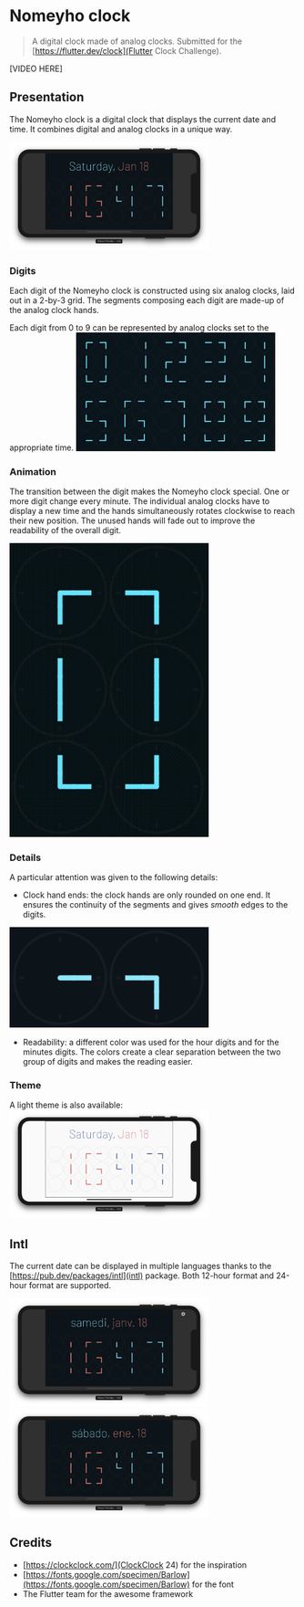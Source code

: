 # Nomeyho clock
> A digital clock made of analog clocks.
Submitted for the [https://flutter.dev/clock](Flutter Clock Challenge).

[VIDEO HERE]

## Presentation
The Nomeyho clock is a digital clock that displays the current date and time.
It combines digital and analog clocks in a unique way.

<img src='screenshots/dark_theme.png' width='350'>

### Digits
Each digit of the Nomeyho clock is constructed using six analog clocks, laid out in a 2-by-3 grid.
The segments composing each digit are made-up of the analog clock hands.

Each digit from 0 to 9 can be represented by analog clocks set to the appropriate time.
<img src='screenshots/digits.png' width='350'>

### Animation
The transition between the digit makes the Nomeyho clock special. One or more digit change every minute.
The individual analog clocks have to display a new time and the hands simultaneously rotates clockwise to
reach their new position. The unused hands will fade out to improve the readability of the overall digit.

<img src='screenshots/animation.gif' width='350'>

### Details
A particular attention was given to the following details:
* Clock hand ends: the clock hands are only rounded on one end. It ensures the continuity of
the segments and gives *smooth* edges to the digits.

<img src='screenshots/details.png' width='350'>

* Readability: a different color was used for the hour digits and for the minutes digits.
The colors create a clear separation between the two group of digits and makes the reading easier.

### Theme
A light theme is also available:
<img src='screenshots/light_theme.png' width='350'>

## Intl
The current date can be displayed in multiple languages thanks to
the [https://pub.dev/packages/intl](intl) package. Both 12-hour format and 24-hour format are supported.

<img src='screenshots/french.png' width='350'>
<img src='screenshots/spanish.png' width='350'>

## Credits
* [https://clockclock.com/](ClockClock 24) for the inspiration
* [https://fonts.google.com/specimen/Barlow](https://fonts.google.com/specimen/Barlow) for the font
* The Flutter team for the awesome framework
